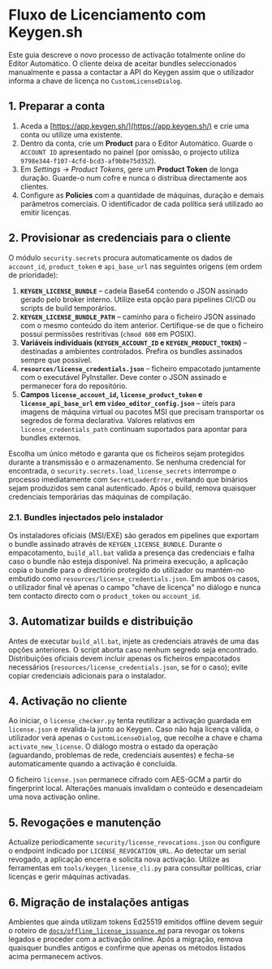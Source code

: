 # Fluxo de Licenciamento com Keygen.sh

Este guia descreve o novo processo de activação totalmente online do Editor
Automático. O cliente deixa de aceitar bundles seleccionados manualmente e passa
a contactar a API do Keygen assim que o utilizador informa a chave de licença no
`CustomLicenseDialog`.

## 1. Preparar a conta

1. Aceda a [https://app.keygen.sh/](https://app.keygen.sh/) e crie uma conta ou
   utilize uma existente.
2. Dentro da conta, crie um **Product** para o Editor Automático. Guarde o
   `ACCOUNT ID` apresentado no painel (por omissão, o projecto utiliza
   `9798e344-f107-4cfd-bcd3-af9b8e75d352`).
3. Em *Settings → Product Tokens*, gere um **Product Token** de longa duração.
   Guarde-o num cofre e nunca o distribua directamente aos clientes.
4. Configure as **Policies** com a quantidade de máquinas, duração e demais
   parâmetros comerciais. O identificador de cada política será utilizado ao
   emitir licenças.

## 2. Provisionar as credenciais para o cliente

O módulo `security.secrets` procura automaticamente os dados de `account_id`,
`product_token` e `api_base_url` nas seguintes origens (em ordem de prioridade):

1. **`KEYGEN_LICENSE_BUNDLE`** – cadeia Base64 contendo o JSON assinado gerado
   pelo broker interno. Utilize esta opção para pipelines CI/CD ou scripts de
   build temporários.
2. **`KEYGEN_LICENSE_BUNDLE_PATH`** – caminho para o ficheiro JSON assinado com
   o mesmo conteúdo do item anterior. Certifique-se de que o ficheiro possui
   permissões restritivas (`chmod 600` em POSIX).
3. **Variáveis individuais (`KEYGEN_ACCOUNT_ID` e `KEYGEN_PRODUCT_TOKEN`)** –
   destinadas a ambientes controlados. Prefira os bundles assinados sempre que
   possível.
4. **`resources/license_credentials.json`** – ficheiro empacotado juntamente
   com o executável PyInstaller. Deve conter o JSON assinado e permanecer fora
   do repositório.
5. **Campos `license_account_id`, `license_product_token` e
   `license_api_base_url` em `video_editor_config.json`** – úteis para imagens de
   máquina virtual ou pacotes MSI que precisam transportar os segredos de forma
   declarativa. Valores relativos em `license_credentials_path` continuam
   suportados para apontar para bundles externos.

Escolha um único método e garanta que os ficheiros sejam protegidos durante a
transmissão e o armazenamento. Se nenhuma credencial for encontrada, o
`security.secrets.load_license_secrets` interrompe o processo imediatamente com
`SecretLoaderError`, evitando que binários sejam produzidos sem canal
autenticado. Após o build, remova quaisquer credenciais temporárias das
máquinas de compilação.

### 2.1. Bundles injectados pelo instalador

Os instaladores oficiais (MSI/EXE) são gerados em pipelines que exportam o
bundle assinado através de `KEYGEN_LICENSE_BUNDLE`. Durante o empacotamento,
`build_all.bat` valida a presença das credenciais e falha caso o bundle não
esteja disponível. Na primeira execução, a aplicação copia o bundle para o
directório protegido do utilizador ou mantém-no embutido como
`resources/license_credentials.json`. Em ambos os casos, o utilizador final vê
apenas o campo "chave de licença" no diálogo e nunca tem contacto directo com o
`product_token` ou `account_id`.

## 3. Automatizar builds e distribuição

Antes de executar `build_all.bat`, injete as credenciais através de uma das
opções anteriores. O script aborta caso nenhum segredo seja encontrado.
Distribuições oficiais devem incluir apenas os ficheiros empacotados
necessários (`resources/license_credentials.json`, se for o caso); evite copiar
credenciais adicionais para o instalador.

## 4. Activação no cliente

Ao iniciar, o `license_checker.py` tenta reutilizar a activação guardada em
`license.json` e revalida-la junto ao Keygen. Caso não haja licença válida, o
utilizador verá apenas o `CustomLicenseDialog`, que recolhe a chave e chama
`activate_new_license`. O diálogo mostra o estado da operação (aguardando,
problemas de rede, credenciais ausentes) e fecha-se automaticamente quando a
activação é concluída.

O ficheiro `license.json` permanece cifrado com AES-GCM a partir do fingerprint
local. Alterações manuais invalidam o conteúdo e desencadeiam uma nova activação
online.

## 5. Revogações e manutenção

Actualize periodicamente `security/license_revocations.json` ou configure o
endpoint indicado por `LICENSE_REVOCATION_URL`. Ao detectar um serial revogado,
a aplicação encerra e solicita nova activação. Utilize as ferramentas em
`tools/keygen_license_cli.py` para consultar políticas, criar licenças e gerir
máquinas activadas.

## 6. Migração de instalações antigas

Ambientes que ainda utilizam tokens Ed25519 emitidos offline devem seguir o
roteiro de [`docs/offline_license_issuance.md`](docs/offline_license_issuance.md)
para revogar os tokens legados e proceder com a activação online. Após a
migração, remova quaisquer bundles antigos e confirme que apenas os métodos
listados acima permanecem activos.
